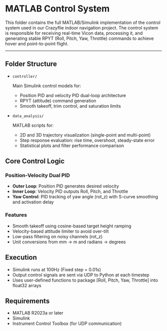 # MATLAB Control System

This folder contains the full MATLAB/Simulink implementation of the control system used in our Crazyflie indoor navigation project. The control system is responsible for receiving real-time Vicon data, processing it, and generating stable RPYT (Roll, Pitch, Yaw, Throttle) commands to achieve hover and point-to-point flight.

---

## Folder Structure

* `controller/`

  Main Simulink control models for:

  * Position PID and velocity PID dual-loop architecture
  * RPYT (attitude) command generation
  * Smooth takeoff, trim control, and saturation limits

* `data_analysis/`

  MATLAB scripts for:

  * 2D and 3D trajectory visualization (single-point and multi-point)
  * Step response evaluation: rise time, overshoot, steady-state error
  * Statistical plots and filter performance comparison
    
## Core Control Logic

### Position-Velocity Dual PID

* **Outer Loop**: Position PID generates desired velocity
* **Inner Loop**: Velocity PID outputs Roll, Pitch, and Throttle
* **Yaw Control**: PID tracking of yaw angle (rot\_z) with S-curve smoothing and activation delay

### Features

* Smooth takeoff using cosine-based target height ramping
* Velocity-based attitude limiter to avoid over-tilt
* Low-pass filtering on noisy channels (rot\_z)
* Unit conversions from mm → m and radians → degrees


## Execution

* Simulink runs at 100Hz (Fixed step = 0.01s)
* Output control signals are sent via UDP to Python at each timestep
* Uses user-defined functions to package \[Roll, Pitch, Yaw, Throttle] into float32 arrays



## Requirements

* MATLAB R2023a or later
* Simulink
* Instrument Control Toolbox (for UDP communication)

